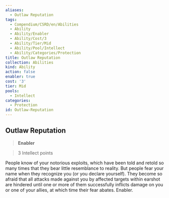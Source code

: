 ```yaml
---
aliases:
  - Outlaw Reputation
tags:
  - Compendium/CSRD/en/Abilities
  - Ability
  - Ability/Enabler
  - Ability/Cost/3
  - Ability/Tier/Mid
  - Ability/Pool/Intellect
  - Ability/Categories/Protection
title: Outlaw Reputation
collection: Abilities
kind: Ability
action: false
enabler: true
cost: '3'
tier: Mid
pools:
  - Intellect
categories:
  - Protection
id: Outlaw-Reputation
---
```

## Outlaw Reputation    
>**Enabler**    
>3 Intellect points  
    
People know of your notorious exploits, which have been told and retold so many times that they bear little resemblance to reality. But people fear your name when they recognize you (or you declare yourself). They become so afraid that all attacks made against you by affected targets within earshot are hindered until one or more of them successfully inflicts damage on you or one of your allies, at which time their fear abates. Enabler.
